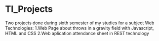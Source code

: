 # TI_Projects
Two projects done during sixth semester of my studies for a subject Web Technologies:
1.Web Page about throws in a gravity field with Javascript, HTML and CSS
2.Web aplication attendance sheet in REST technology
